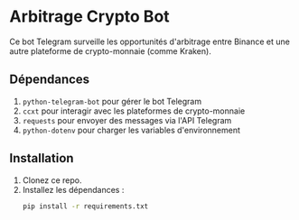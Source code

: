 # Arbitrage Crypto Bot

Ce bot Telegram surveille les opportunités d'arbitrage entre Binance et une autre plateforme de crypto-monnaie (comme Kraken).

## Dépendances

1. `python-telegram-bot` pour gérer le bot Telegram
2. `ccxt` pour interagir avec les plateformes de crypto-monnaie
3. `requests` pour envoyer des messages via l'API Telegram
4. `python-dotenv` pour charger les variables d'environnement

## Installation

1. Clonez ce repo.
2. Installez les dépendances :
   ```bash
   pip install -r requirements.txt
